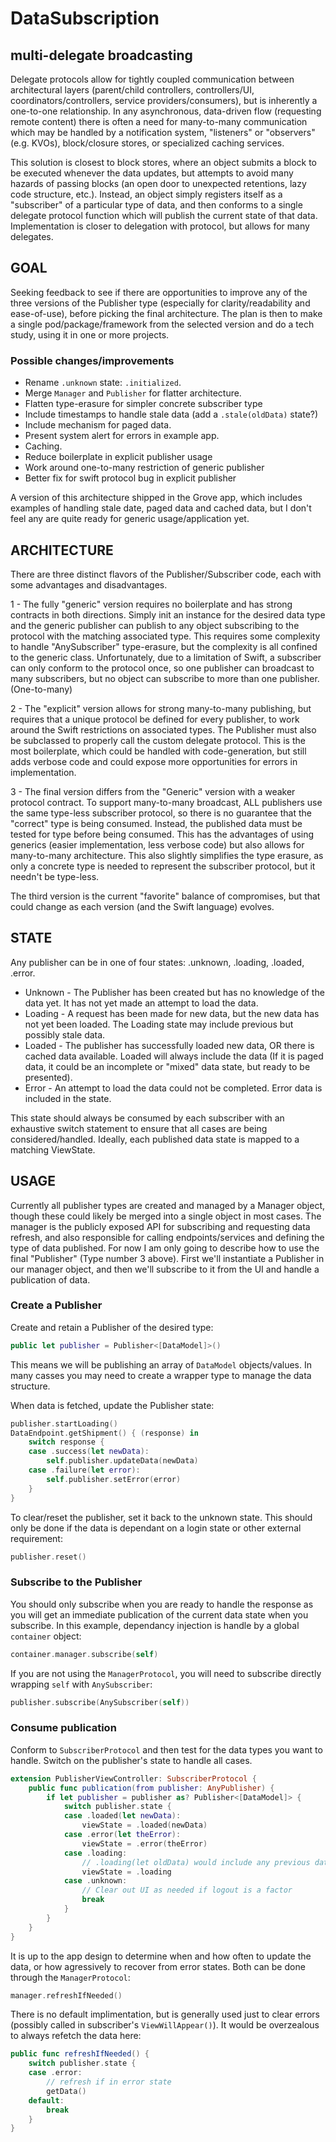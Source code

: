 # DataSubscription
## multi-delegate broadcasting

Delegate protocols allow for tightly coupled communication between architectural layers (parent/child controllers, controllers/UI, coordinators/controllers, service providers/consumers), but is inherently a one-to-one relationship. In any asynchronous, data-driven flow (requesting remote content) there is often a need for many-to-many communication which may be handled by a notification system, "listeners" or "observers"(e.g. KVOs), block/closure stores, or specialized caching services.

This solution is closest to block stores, where an object submits a block to be executed whenever the data updates, but attempts to avoid many hazards of passing blocks (an open door to unexpected retentions, lazy code structure, etc.). Instead, an object simply registers itself as a "subscriber" of a particular type of data, and then conforms to a single delegate protocol function which will publish the current state of that data. Implementation is closer to delegation with protocol, but allows for many delegates.

## GOAL

Seeking feedback to see if there are opportunities to improve any of the three versions of the Publisher type (especially for clarity/readability and ease-of-use), before picking the final architecture. The plan is then to make a single pod/package/framework from the selected version and do a tech study, using it in one or more projects.

### Possible changes/improvements
- Rename `.unknown` state: `.initialized`.
- Merge `Manager` and `Publisher` for flatter architecture.
- Flatten type-erasure for simpler concrete subscriber type
- Include timestamps to handle stale data (add a `.stale(oldData)` state?)
- Include mechanism for paged data.
- Present system alert for errors in example app.
- Caching.
- Reduce boilerplate in explicit publisher usage
- Work around one-to-many restriction of generic publisher
- Better fix for swift protocol bug in explicit publisher

A version of this architecture shipped in the Grove app, which includes examples of handling stale date, paged data and cached data, but I don't feel any are quite ready for generic usage/application yet.

## ARCHITECTURE

There are three distinct flavors of the Publisher/Subscriber code, each with some advantages and disadvantages.

1 - The fully "generic" version requires no boilerplate and has strong contracts in both directions. Simply init an instance for the desired data type and the generic publisher can publish to any object subscribing to the protocol with the matching associated type. This requires some complexity to handle "AnySubscriber" type-erasure, but the complexity is all confined to the generic class. Unfortunately, due to a limitation of Swift, a subscriber can only conform to the protocol once, so one publisher can broadcast to many subscribers, but no object can subscribe to more than one publisher. (One-to-many)

2 - The "explicit" version allows for strong many-to-many publishing, but requires that a unique protocol be defined for every publisher, to work around the Swift restrictions on associated types. The Publisher must also be subclassed to properly call the custom delegate protocol. This is the most boilerplate, which could be handled with code-generation, but still adds verbose code and could expose more opportunities for errors in implementation.

3 - The final version differs from the "Generic" version with a weaker protocol contract. To support many-to-many broadcast, ALL publishers use the same type-less subscriber protocol, so there is no guarantee that the "correct" type is being consumed. Instead, the published data must be tested for type before being consumed. This has the advantages of using generics (easier implementation, less verbose code) but also allows for many-to-many architecture. This also slightly simplifies the type erasure, as only a concrete type is needed to represent the subscriber protocol, but it needn't be type-less.

The third version is the current "favorite" balance of compromises, but that could change as each version (and the Swift language) evolves.

## STATE

Any publisher can be in one of four states: .unknown, .loading, .loaded, .error.

- Unknown - The Publisher has been created but has no knowledge of the data yet. It has not yet made an attempt to load the data.
- Loading - A request has been made for new data, but the new data has not yet been loaded. The Loading state may include previous but possibly stale data.
- Loaded - The publisher has successfully loaded new data, OR there is cached data available. Loaded will always include the data (If it is paged data, it could be an incomplete or "mixed" data state, but ready to be presented).
- Error - An attempt to load the data could not be completed. Error data is included in the state.

This state should always be consumed by each subscriber with an exhaustive switch statement to ensure that all cases are being considered/handled. Ideally, each published data state is mapped to a matching ViewState.

## USAGE

Currently all publisher types are created and managed by a Manager object, though these could likely be merged into a single object in most cases. The manager is the publicly exposed API for subscribing and requesting data refresh, and also responsible for calling endpoints/services and defining the type of data published. For now I am only going to describe how to use the final "Publisher" (Type number 3 above). First we'll instantiate a Publisher in our manager object, and then we'll subscribe to it from the UI and handle a publication of data.

### Create a Publisher

Create and retain a Publisher of the desired type:
```swift
public let publisher = Publisher<[DataModel]>()
```
This means we will be publishing an array of `DataModel` objects/values. In many casses you may need to create a wrapper type to manage the data structure.

When data is fetched, update the Publisher state:
```swift
publisher.startLoading()
DataEndpoint.getShipment() { (response) in
    switch response {
    case .success(let newData):
        self.publisher.updateData(newData)
    case .failure(let error):
        self.publisher.setError(error)
    }
}
```

To clear/reset the publisher, set it back to the unknown state. This should only be done if the data is dependant on a login state or other external requirement:
```swift
publisher.reset()
```

### Subscribe to the Publisher

You should only subscribe when you are ready to handle the response as you will get an immediate publication of the current data state when you subscribe. In this example, dependancy injection is handle by a global `container` object:
```swift
container.manager.subscribe(self)
```

If you are not using the `ManagerProtocol`, you will need to subscribe directly wrapping `self` with `AnySubscriber`:
```swift
publisher.subscribe(AnySubscriber(self))
```

### Consume publication

Conform to `SubscriberProtocol` and then test for the data types you want to handle. Switch on the publisher's state to handle all cases.

```swift
extension PublisherViewController: SubscriberProtocol {
    public func publication(from publisher: AnyPublisher) {
        if let publisher = publisher as? Publisher<[DataModel]> {
            switch publisher.state {
            case .loaded(let newData):
                viewState = .loaded(newData)
            case .error(let theError):
                viewState = .error(theError)
            case .loading:
                // .loading(let oldData) would include any previous data, if available
                viewState = .loading
            case .unknown:
                // Clear out UI as needed if logout is a factor
                break
            }
        }
    }
}
```
It is up to the app design to determine when and how often to update the data, or how agressively to recover from error states. Both can be done through the `ManagerProtocol`:

```swift
manager.refreshIfNeeded()
```

There is no default implimentation, but is generally used just to clear errors (possibly called in subscriber's `ViewWillAppear()`). It would be overzealous to always refetch the data here:

```swift
public func refreshIfNeeded() {
    switch publisher.state {
    case .error:
        // refresh if in error state
        getData()
    default:
        break
    }
}
```
